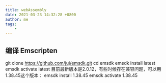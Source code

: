 ```yaml
---
title: webAssembly
date: 2021-03-23 14:32:28 +0800
author: me
tags:
    - 
---
```

## 编译 Emscripten
git clone https://github.com/juj/emsdk.git
cd emsdk
emsdk install latest
emsdk activate latest
目前最新版本是2.0.12，有些时候存在兼容问题，可以用1.38.45这个版本：
emsdk install 1.38.45
emsdk activate 1.38.45

